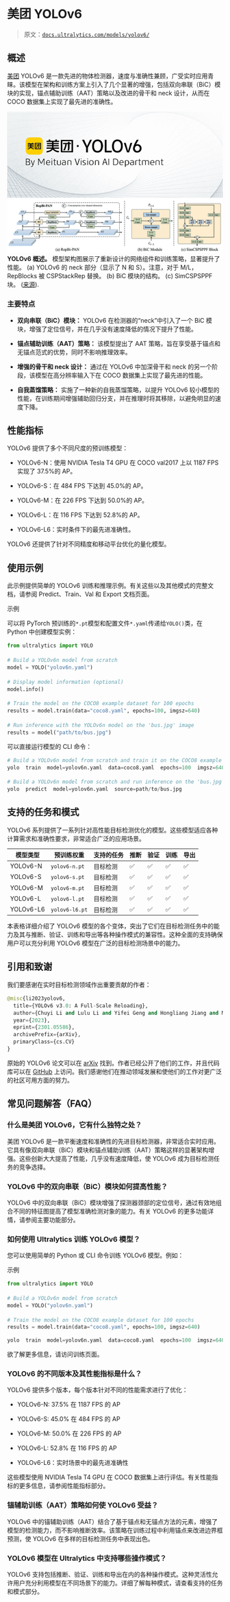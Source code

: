 # 美团 YOLOv6

> 原文：[`docs.ultralytics.com/models/yolov6/`](https://docs.ultralytics.com/models/yolov6/)

## 概述

[美团](https://about.meituan.com/) YOLOv6 是一款先进的物体检测器，速度与准确性兼顾，广受实时应用青睐。该模型在架构和训练方案上引入了几个显著的增强，包括双向串联（BiC）模块的实现，锚点辅助训练（AAT）策略以及改进的骨干和 neck 设计，从而在 COCO 数据集上实现了最先进的准确性。

![美团 YOLOv6](img/fe0809dd4db6eee8f8a602e37687b42c.png) ![模型示例图](img/bf4a306e2ae2fcd590bfec78ca794a37.png) **YOLOv6 概述。** 模型架构图展示了重新设计的网络组件和训练策略，显著提升了性能。 (a) YOLOv6 的 neck 部分（显示了 N 和 S）。注意，对于 M/L，RepBlocks 被 CSPStackRep 替换。 (b) BiC 模块的结构。 (c) SimCSPSPPF 块。 ([来源](https://arxiv.org/pdf/2301.05586.pdf)).

### 主要特点

+   **双向串联（BiC）模块：** YOLOv6 在检测器的“neck”中引入了一个 BiC 模块，增强了定位信号，并在几乎没有速度降低的情况下提升了性能。

+   **锚点辅助训练（AAT）策略：** 该模型提出了 AAT 策略，旨在享受基于锚点和无锚点范式的优势，同时不影响推理效率。

+   **增强的骨干和 neck 设计：** 通过在 YOLOv6 中加深骨干和 neck 的另一个阶段，该模型在高分辨率输入下在 COCO 数据集上实现了最先进的性能。

+   **自我蒸馏策略：** 实施了一种新的自我蒸馏策略，以提升 YOLOv6 较小模型的性能，在训练期间增强辅助回归分支，并在推理时将其移除，以避免明显的速度下降。

## 性能指标

YOLOv6 提供了多个不同尺度的预训练模型：

+   YOLOv6-N：使用 NVIDIA Tesla T4 GPU 在 COCO val2017 上以 1187 FPS 实现了 37.5%的 AP。

+   YOLOv6-S：在 484 FPS 下达到 45.0%的 AP。

+   YOLOv6-M：在 226 FPS 下达到 50.0%的 AP。

+   YOLOv6-L：在 116 FPS 下达到 52.8%的 AP。

+   YOLOv6-L6：实时条件下的最先进准确性。

YOLOv6 还提供了针对不同精度和移动平台优化的量化模型。

## 使用示例

此示例提供简单的 YOLOv6 训练和推理示例。有关这些以及其他模式的完整文档，请参阅 Predict、Train、Val 和 Export 文档页面。

示例

可以将 PyTorch 预训练的`*.pt`模型和配置文件`*.yaml`传递给`YOLO()`类，在 Python 中创建模型实例：

```py
from ultralytics import YOLO

# Build a YOLOv6n model from scratch
model = YOLO("yolov6n.yaml")

# Display model information (optional)
model.info()

# Train the model on the COCO8 example dataset for 100 epochs
results = model.train(data="coco8.yaml", epochs=100, imgsz=640)

# Run inference with the YOLOv6n model on the 'bus.jpg' image
results = model("path/to/bus.jpg") 
```

可以直接运行模型的 CLI 命令：

```py
# Build a YOLOv6n model from scratch and train it on the COCO8 example dataset for 100 epochs
yolo  train  model=yolov6n.yaml  data=coco8.yaml  epochs=100  imgsz=640

# Build a YOLOv6n model from scratch and run inference on the 'bus.jpg' image
yolo  predict  model=yolov6n.yaml  source=path/to/bus.jpg 
```

## 支持的任务和模式

YOLOv6 系列提供了一系列针对高性能目标检测优化的模型。这些模型适应各种计算需求和准确性要求，非常适合广泛的应用场景。

| 模型类型 | 预训练权重 | 支持的任务 | 推断 | 验证 | 训练 | 导出 |
| --- | --- | --- | --- | --- | --- | --- |
| YOLOv6-N | `yolov6-n.pt` | 目标检测 | ✅ | ✅ | ✅ | ✅ |
| YOLOv6-S | `yolov6-s.pt` | 目标检测 | ✅ | ✅ | ✅ | ✅ |
| YOLOv6-M | `yolov6-m.pt` | 目标检测 | ✅ | ✅ | ✅ | ✅ |
| YOLOv6-L | `yolov6-l.pt` | 目标检测 | ✅ | ✅ | ✅ | ✅ |
| YOLOv6-L6 | `yolov6-l6.pt` | 目标检测 | ✅ | ✅ | ✅ | ✅ |

本表格详细介绍了 YOLOv6 模型的各个变体，突出了它们在目标检测任务中的能力及其与推断、验证、训练和导出等各种操作模式的兼容性。这种全面的支持确保用户可以充分利用 YOLOv6 模型在广泛的目标检测场景中的能力。

## 引用和致谢

我们要感谢在实时目标检测领域作出重要贡献的作者：

```py
@misc{li2023yolov6,
  title={YOLOv6 v3.0: A Full-Scale Reloading},
  author={Chuyi Li and Lulu Li and Yifei Geng and Hongliang Jiang and Meng Cheng and Bo Zhang and Zaidan Ke and Xiaoming Xu and Xiangxiang Chu},
  year={2023},
  eprint={2301.05586},
  archivePrefix={arXiv},
  primaryClass={cs.CV}
} 
```

原始的 YOLOv6 论文可以在 [arXiv](https://arxiv.org/abs/2301.05586) 找到。作者已经公开了他们的工作，并且代码库可以在 [GitHub](https://github.com/meituan/YOLOv6) 上访问。我们感谢他们在推动领域发展和使他们的工作对更广泛的社区可用方面的努力。

## 常见问题解答（FAQ）

### 什么是美团 YOLOv6，它有什么独特之处？

美团 YOLOv6 是一款平衡速度和准确性的先进目标检测器，非常适合实时应用。它具有像双向串联（BiC）模块和锚点辅助训练（AAT）策略这样的显著架构增强。这些创新大大提高了性能，几乎没有速度降低，使 YOLOv6 成为目标检测任务的竞争选择。

### YOLOv6 中的双向串联（BiC）模块如何提高性能？

YOLOv6 中的双向串联（BiC）模块增强了探测器颈部的定位信号，通过有效地组合不同的特征图提高了模型准确检测对象的能力。有关 YOLOv6 的更多功能详情，请参阅主要功能部分。

### 如何使用 Ultralytics 训练 YOLOv6 模型？

您可以使用简单的 Python 或 CLI 命令训练 YOLOv6 模型。例如：

示例

```py
from ultralytics import YOLO

# Build a YOLOv6n model from scratch
model = YOLO("yolov6n.yaml")

# Train the model on the COCO8 example dataset for 100 epochs
results = model.train(data="coco8.yaml", epochs=100, imgsz=640) 
```

```py
yolo  train  model=yolov6n.yaml  data=coco8.yaml  epochs=100  imgsz=640 
```

欲了解更多信息，请访问训练页面。

### YOLOv6 的不同版本及其性能指标是什么？

YOLOv6 提供多个版本，每个版本针对不同的性能需求进行了优化：

+   YOLOv6-N: 37.5% 在 1187 FPS 的 AP

+   YOLOv6-S: 45.0% 在 484 FPS 的 AP

+   YOLOv6-M: 50.0% 在 226 FPS 的 AP

+   YOLOv6-L: 52.8% 在 116 FPS 的 AP

+   YOLOv6-L6：实时场景中的最先进准确性

这些模型使用 NVIDIA Tesla T4 GPU 在 COCO 数据集上进行评估。有关性能指标的更多信息，请参阅性能指标部分。

### 锚辅助训练（AAT）策略如何使 YOLOv6 受益？

YOLOv6 中的锚辅助训练（AAT）结合了基于锚点和无锚点方法的元素，增强了模型的检测能力，而不影响推断效率。该策略在训练过程中利用锚点来改进边界框预测，使 YOLOv6 在多样的目标检测任务中表现出色。

### YOLOv6 模型在 Ultralytics 中支持哪些操作模式？

YOLOv6 支持包括推断、验证、训练和导出在内的各种操作模式。这种灵活性允许用户充分利用模型在不同场景下的能力。详细了解每种模式，请查看支持的任务和模式部分。
